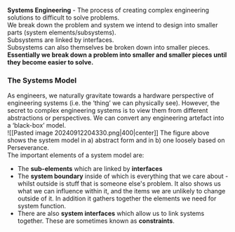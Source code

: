 **Systems Engineering** - The process of creating complex engineering solutions to difficult to solve problems.
\
We break down the problem and system we intend to design into smaller parts (system elements/subsystems).
\
Subsystems are linked by interfaces.
\
Subsystems can also themselves be broken down into smaller pieces.
\
**Essentially we break down a problem into smaller and smaller pieces until they become easier to solve.**

### The Systems Model
As engineers, we naturally gravitate towards a hardware perspective of engineering systems (i.e. the ‘thing’ we can physically see). However, the secret to complex engineering systems is to view them from different abstractions or perspectives. We can convert any engineering artefact into a ‘black-box’ model.
\
![[Pasted image 20240912204330.png|400|center]]
The figure above shows the system model in a) abstract form and in b) one loosely based on Perseverance.
\
The important elements of a system model are:
- The **sub-elements** which are linked by **interfaces**
- The **system boundary** inside of which is everything that we care about - whilst outside is stuff that is someone else's problem.
  It also shows us what we can influence within it, and the items we are unlikely to change outside of it. 
  In addition it gathers together the elements we need for system function.
- There are also **system interfaces** which allow us to link systems together.
  These are sometimes known as **constraints**.